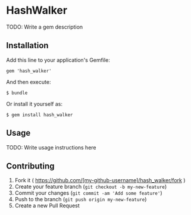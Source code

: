 # HashWalker

TODO: Write a gem description

## Installation

Add this line to your application's Gemfile:

    gem 'hash_walker'

And then execute:

    $ bundle

Or install it yourself as:

    $ gem install hash_walker

## Usage

TODO: Write usage instructions here

## Contributing

1. Fork it ( https://github.com/[my-github-username]/hash_walker/fork )
2. Create your feature branch (`git checkout -b my-new-feature`)
3. Commit your changes (`git commit -am 'Add some feature'`)
4. Push to the branch (`git push origin my-new-feature`)
5. Create a new Pull Request
